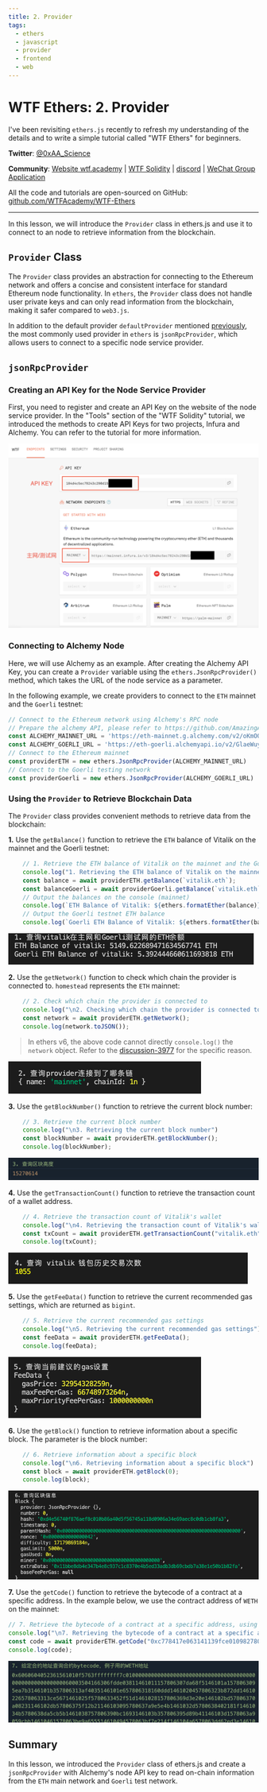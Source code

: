 ```yaml
---
title: 2. Provider
tags:
  - ethers
  - javascript
  - provider
  - frontend
  - web
---
```


# WTF Ethers: 2. Provider

I've been revisiting `ethers.js` recently to refresh my understanding of the details and to write a simple tutorial called "WTF Ethers" for beginners.

**Twitter**: [@0xAA_Science](https://twitter.com/0xAA_Science)

**Community**: [Website wtf.academy](https://wtf.academy) | [WTF Solidity](https://github.com/AmazingAng/WTFSolidity) | [discord](https://discord.gg/5akcruXrsk) | [WeChat Group Application](https://docs.google.com/forms/d/e/1FAIpQLSe4KGT8Sh6sJ7hedQRuIYirOoZK_85miz3dw7vA1-YjodgJ-A/viewform?usp=sf_link)

All the code and tutorials are open-sourced on GitHub: [github.com/WTFAcademy/WTF-Ethers](https://github.com/WTFAcademy/WTF-Ethers)

-----

In this lesson, we will introduce the `Provider` class in ethers.js and use it to connect to an node to retrieve information from the blockchain.

## `Provider` Class

The `Provider` class provides an abstraction for connecting to the Ethereum network and offers a concise and consistent interface for standard Ethereum node functionality. In `ethers`, the `Provider` class does not handle user private keys and can only read information from the blockchain, making it safer compared to `web3.js`.

In addition to the default provider `defaultProvider` mentioned [previously](https://github.com/WTFAcademy/WTF-Ethers), the most commonly used provider in `ethers` is `jsonRpcProvider`, which allows users to connect to a specific node service provider.

## `jsonRpcProvider`

### Creating an API Key for the Node Service Provider

First, you need to register and create an API Key on the website of the node service provider. In the "Tools" section of the "WTF Solidity" tutorial, we introduced the methods to create API Keys for two projects, Infura and Alchemy. You can refer to the tutorial for more information.

![Infura API Key](img/2-1.png)

### Connecting to Alchemy Node

Here, we will use Alchemy as an example. After creating the Alchemy API Key, you can create a `Provider` variable using the `ethers.JsonRpcProvider()` method, which takes the URL of the node service as a parameter.

In the following example, we create providers to connect to the `ETH` mainnet and the `Goerli` testnet:

```javascript
// Connect to the Ethereum network using Alchemy's RPC node
// Prepare the alchemy API, please refer to https://github.com/AmazingAng/WTFSolidity/blob/main/Topics/Tools/TOOL04_Alchemy/readme.md 
const ALCHEMY_MAINNET_URL = 'https://eth-mainnet.g.alchemy.com/v2/oKmOQKbneVkxgHZfibs-iFhIlIAl6HDN';
const ALCHEMY_GOERLI_URL = 'https://eth-goerli.alchemyapi.io/v2/GlaeWuylnNM3uuOo-SAwJxuwTdqHaY5l';
// Connect to the Ethereum mainnet
const providerETH = new ethers.JsonRpcProvider(ALCHEMY_MAINNET_URL)
// Connect to the Goerli testing network
const providerGoerli = new ethers.JsonRpcProvider(ALCHEMY_GOERLI_URL)
```

### Using the `Provider` to Retrieve Blockchain Data

The `Provider` class provides convenient methods to retrieve data from the blockchain:

**1.** Use the `getBalance()` function to retrieve the `ETH` balance of Vitalik on the mainnet and the Goerli testnet:

```javascript
    // 1. Retrieve the ETH balance of Vitalik on the mainnet and the Goerli testnet
    console.log("1. Retrieving the ETH balance of Vitalik on the mainnet and the Goerli testnet");
    const balance = await providerETH.getBalance(`vitalik.eth`);
    const balanceGoerli = await providerGoerli.getBalance(`vitalik.eth`);
    // Output the balances on the console (mainnet)
    console.log(`ETH Balance of Vitalik: ${ethers.formatEther(balance)} ETH`);
    // Output the Goerli testnet ETH balance
    console.log(`Goerli ETH Balance of Vitalik: ${ethers.formatEther(balanceGoerli)} ETH`);
```

![Vitalik Balance](img/2-2.png)

**2.** Use the `getNetwork()` function to check which chain the provider is connected to. `homestead` represents the `ETH` mainnet:

```javascript
    // 2. Check which chain the provider is connected to
    console.log("\n2. Checking which chain the provider is connected to")
    const network = await providerETH.getNetwork();
    console.log(network.toJSON());
```
> In ethers v6, the above code cannot directly `console.log()` the `network` object. Refer to the [discussion-3977](https://github.com/ethers-io/ethers.js/discussions/3977) for the specific reason.

![getNetwork](img/2-3.png)

**3.** Use the `getBlockNumber()` function to retrieve the current block number:

```javascript
    // 3. Retrieve the current block number
    console.log("\n3. Retrieving the current block number")
    const blockNumber = await providerETH.getBlockNumber();
    console.log(blockNumber);
```

![getBlockNumber](img/2-4.png)

**4.** Use the `getTransactionCount()` function to retrieve the transaction count of a wallet address.

```javascript
    // 4. Retrieve the transaction count of Vitalik's wallet
    console.log("\n4. Retrieving the transaction count of Vitalik's wallet")
    const txCount = await providerETH.getTransactionCount("vitalik.eth");
    console.log(txCount);
```

![](img/2-5.png)

**5.** Use the `getFeeData()` function to retrieve the current recommended gas settings, which are returned as `bigint`.

```javascript
    // 5. Retrieve the current recommended gas settings
    console.log("\n5. Retrieving the current recommended gas settings")
    const feeData = await providerETH.getFeeData();
    console.log(feeData);
```

![getFeeData](img/2-6.png)

**6.** Use the `getBlock()` function to retrieve information about a specific block. The parameter is the block number:

```javascript
    // 6. Retrieve information about a specific block
    console.log("\n6. Retrieving information about a specific block")
    const block = await providerETH.getBlock(0);
    console.log(block);
```

![getBlock](img/2-7.png)

**7.** Use the `getCode()` function to retrieve the bytecode of a contract at a specific address. In the example below, we use the contract address of `WETH` on the mainnet:

```javascript
// 7. Retrieve the bytecode of a contract at a specific address, using the contract address of WETH on the mainnet as an example
console.log("\n7. Retrieving the bytecode of a contract at a specific address, using the contract address of WETH on the mainnet as an example")
const code = await providerETH.getCode("0xc778417e063141139fce010982780140aa0cd5ab");
console.log(code);
```

![getCode](img/2-8.png)

## Summary

In this lesson, we introduced the `Provider` class of ethers.js and create a `jsonRpcProvider` with Alchemy's node API key to read on-chain information from the `ETH` main network and `Goerli` test network.